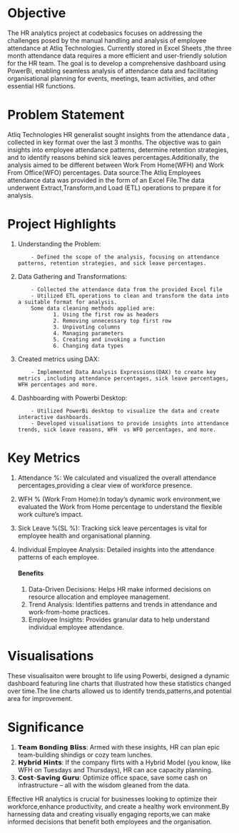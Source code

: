 # Objective
The HR analytics project at codebasics focuses on addressing the challenges posed by the manual handling and analysis of employee attendance at Atliq Technologies. Currently stored in Excel Sheets ,the three month attendance data requires a more efficient and user-friendly solution for the HR team. The goal is to develop a comprehensive dashboard using PowerBi, enabling seamless analysis of attendance data and facilitating organisational planning for events, meetings, team activities, and other essential HR functions.
# Problem Statement
Atliq Technologies HR generalist sought insights from the attendance data , collected in key format over the last 3 months. The objective was to gain insights into employee attendance patterns, determine retention strategies, and to identify reasons behind sick leaves percentages.Additionally, the analysis aimed to be different between Work From Home(WFH) and Work From Office(WFO) percentages.
Data source:The Atliq Employees attendance data was provided in the form of an Excel File.The data underwent Extract,Transform,and Load (ETL) operations to prepare it for analysis.
# Project Highlights
1. Understanding the Problem:

           - Defined the scope of the analysis, focusing on attendance patterns, retention strategies, and sick leave percentages.
2. Data Gathering and Transformations:

           - Collected the attendance data from the provided Excel file
           - Utilized ETL operations to clean and transform the data into a suitable format for analysis.
           Some data cleaning methods applied are:
                  1. Using the first row as headers
                  2. Removing unnecessary top first row
                  3. Unpivoting columns
                  4. Managing parameters
                  5. Creating and invoking a function
                  6. Changing data types
3. Created metrics using DAX:

           - Implemented Data Analysis Expressions(DAX) to create key metrics ,including attendance percentages, sick leave percentages, WFH percentages and more.
4. Dashboarding with Powerbi Desktop:

           - Utilized PowerBi desktop to visualize the data and create interactive dashboards.
           - Developed visualisations to provide insights into attendance trends, sick leave reasons, WFH  vs WFO percentages, and more.
# Key Metrics
1. Attendance %: We calculated and visualized the overall attendance percentages,providing a clear view of workforce presence.
2. WFH % (Work From Home):In today’s dynamic work environment,we evaluated the Work from Home percentage to understand the flexible work culture’s impact.
3. Sick Leave %(SL %): Tracking sick leave percentages is vital for employee health and organisational planning.
4. Individual Employee Analysis: Detailed insights into the attendance patterns of each employee.

   #### Benefits
   1. Data-Driven Decisions: Helps HR make informed decisions on resource allocation and employee management.
   2. Trend Analysis: Identifies patterns and trends in attendance and work-from-home practices.
   3. Employee Insights: Provides granular data to help understand individual employee attendance.

# Visualisations
These visualisaiton were brought to life using Powerbi, designed a dynamic dashboard featuring line charts that illustrated how these statistics changed over time.The line charts allowed us to identify trends,patterns,and potential area for improvement.

# Significance
 1. 𝗧𝗲𝗮𝗺 𝗕𝗼𝗻𝗱𝗶𝗻𝗴 𝗕𝗹𝗶𝘀𝘀: Armed with these insights, HR can plan epic team-building shindigs or cozy team lunches. 
 2. 𝗛𝘆𝗯𝗿𝗶𝗱 𝗛𝗶𝗻𝘁𝘀: If the company flirts with a Hybrid Model (you know, like WFH on Tuesdays and Thursdays), HR can ace capacity planning. 
 3. 𝗖𝗼𝘀𝘁-𝗦𝗮𝘃𝗶𝗻𝗴 𝗚𝘂𝗿𝘂: Optimize office space, save some cash on infrastructure – all with the wisdom gleaned from the data.

Effective HR analytics is crucial for businesses looking to optimize their workforce,enhance productivity, and create a healthy work environment.By harnessing data and creating  visually engaging reports,we can make informed decisions that benefit both employees and the organisation.






   
